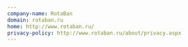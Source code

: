 ```yaml
---
company-name: RotaBan
domain: rotaban.ru
home: http://www.rotaban.ru/
privacy-policy: http://www.rotaban.ru/about/privacy.aspx
---
```





